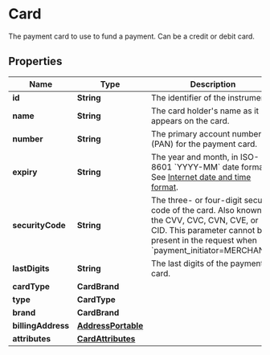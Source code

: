

# Card

The payment card to use to fund a payment. Can be a credit or debit card.

## Properties

| Name | Type | Description | Notes |
|------------ | ------------- | ------------- | -------------|
|**id** | **String** | The identifier of the instrument. |  [optional] |
|**name** | **String** | The card holder&#39;s name as it appears on the card. |  [optional] |
|**number** | **String** | The primary account number (PAN) for the payment card. |  [optional] |
|**expiry** | **String** | The year and month, in ISO-8601 &#x60;YYYY-MM&#x60; date format. See [Internet date and time format](https://tools.ietf.org/html/rfc3339#section-5.6). |  [optional] |
|**securityCode** | **String** | The three- or four-digit security code of the card. Also known as the CVV, CVC, CVN, CVE, or CID. This parameter cannot be present in the request when &#x60;payment_initiator&#x3D;MERCHANT&#x60;. |  [optional] |
|**lastDigits** | **String** | The last digits of the payment card. |  [optional] [readonly] |
|**cardType** | **CardBrand** |  |  [optional] |
|**type** | **CardType** |  |  [optional] |
|**brand** | **CardBrand** |  |  [optional] |
|**billingAddress** | [**AddressPortable**](AddressPortable.md) |  |  [optional] |
|**attributes** | [**CardAttributes**](CardAttributes.md) |  |  [optional] |



